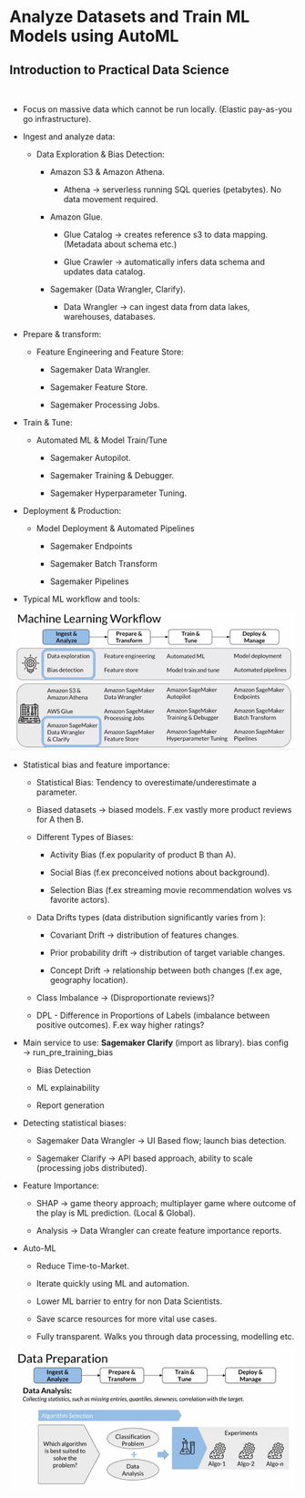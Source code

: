 # Analyze Datasets and Train ML Models using AutoML

## Introduction to **Practical Data Science**

</br>

- Focus on massive data which cannot be run locally. (Elastic pay-as-you go infrastructure).

- Ingest and analyze data:

  - Data Exploration & Bias Detection:

    - Amazon S3 & Amazon Athena.

      - Athena &rarr; serverless running SQL queries (petabytes). No data movement required.

    - Amazon Glue.

      - Glue Catalog &rarr; creates reference s3 to data mapping. (Metadata about schema etc.)

      - Glue Crawler &rarr; automatically infers data schema and updates data catalog.

    - Sagemaker (Data Wrangler, Clarify).

      - Data Wrangler &rarr; can ingest data from data lakes, warehouses, databases.

- Prepare & transform:

  - Feature Engineering and Feature Store:

    - Sagemaker Data Wrangler.

    - Sagemaker Feature Store.

    - Sagemaker Processing Jobs.

- Train & Tune:

  - Automated ML & Model Train/Tune

    - Sagemaker Autopilot.

    - Sagemaker Training & Debugger.

    - Sagemaker Hyperparameter Tuning.

- Deployment & Production:

  - Model Deployment & Automated Pipelines

    - Sagemaker Endpoints

    - Sagemaker Batch Transform

    - Sagemaker Pipelines

- Typical ML workflow and tools:

![Alt text](ML%20Workflow.png)

- Statistical bias and feature importance:

  - Statistical Bias: Tendency to overestimate/underestimate a parameter.

  - Biased datasets &rarr; biased models. F.ex vastly more product reviews for A then B.

  - Different Types of Biases:

    - Activity Bias (f.ex popularity of product B than A).

    - Social Bias (f.ex preconceived notions about background).

    - Selection Bias (f.ex streaming movie recommendation wolves vs favorite actors).

  - Data Drifts types (data distribution significantly varies from ):

    - Covariant Drift &rarr; distribution of features changes.

    - Prior probability drift &rarr; distribution of target variable changes.

    - Concept Drift &rarr; relationship between both changes (f.ex age, geography location).

  - Class Imbalance &rarr; (Disproportionate reviews)?

  - DPL - Difference in Proportions of Labels (imbalance between positive outcomes). F.ex way higher ratings?

- Main service to use: **Sagemaker Clarify** (import as library). bias config &rarr; run_pre_training_bias

  - Bias Detection

  - ML explainability

  - Report generation

- Detecting statistical biases:

  - Sagemaker Data Wrangler &rarr; UI Based flow; launch bias detection.

  - Sagemaker Clarify &rarr; API based approach, ability to scale (processing jobs distributed).

- Feature Importance:

  - SHAP &rarr; game theory approach; multiplayer game where outcome of the play is ML prediction. (Local & Global).

  - Analysis &rarr; Data Wrangler can create feature importance reports.

- Auto-ML

  - Reduce Time-to-Market.

  - Iterate quickly using ML and automation.

  - Lower ML barrier to entry for non Data Scientists.

  - Save scarce resources for more vital use cases.
  
  - Fully transparent. Walks you through data processing, modelling etc.

![Alt text](images/AutoML%20Workflow.png)